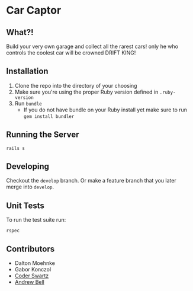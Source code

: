 # Car Captor

## What?!

Build your very own garage and collect all the rarest cars! only he who controls the coolest car will be crowned DRIFT KING!

## Installation

1. Clone the repo into the directory of your choosing
1. Make sure you're using the proper Ruby version defined in `.ruby-version`
1. Run `bundle`
   - If you do not have bundle on your Ruby install yet make sure to run `gem install bundler`

## Running the Server

```shell
rails s
```

## Developing

Checkout the `develop` branch. Or make a feature branch that you later merge into `develop`.

## Unit Tests

To run the test suite run:

```shell
rspec
```

## Contributors

- Dalton Moehnke
- Gabor Konczol
- [Coder Swartz](https://github.com/ctsstc)
- [Andrew Bell](https://github.com/abell95)
